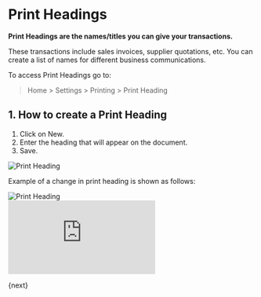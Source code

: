 <!-- add-breadcrumbs -->
# Print Headings

**Print Headings are the names/titles you can give your transactions.**

These transactions include sales invoices, supplier quotations, etc. You can create a list of names for different business communications.

To access Print Headings go to:

> Home > Settings > Printing > Print Heading

## 1. How to create a Print Heading
1. Click on New.
1. Enter the heading that will appear on the document.
1. Save.

  <img class="screenshot" alt="Print Heading" src="{{docs_base_url}}/assets/img/setup/print/print-heading.png">

Example of a change in print heading is shown as follows:

<img class="screenshot" alt="Print Heading" src="{{docs_base_url}}/assets/img/setup/print/print-heading-1.png">


<div class="embed-container">
  <iframe src="https://www.youtube.com/embed/cKZHcx1znMc?start=58&end=82&rel=0" frameborder="0" allow="autoplay; encrypted-media" allowfullscreen>
  </iframe>
</div>

{next}
